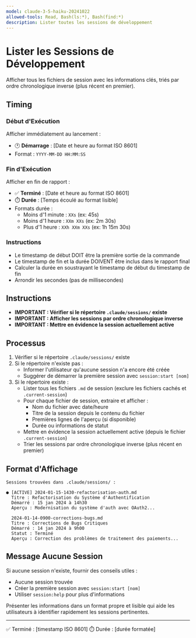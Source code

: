 ```yaml
---
model: claude-3-5-haiku-20241022
allowed-tools: Read, Bash(ls:*), Bash(find:*)
description: Lister toutes les sessions de développement
---
```


# Lister les Sessions de Développement

Afficher tous les fichiers de session avec les informations clés, triés par ordre chronologique inverse (plus récent en premier).

## Timing

### Début d'Exécution
Afficher immédiatement au lancement :
- 🕐 **Démarrage** : [Date et heure au format ISO 8601]
- Format : `YYYY-MM-DD HH:MM:SS`

### Fin d'Exécution
Afficher en fin de rapport :
- ✅ **Terminé** : [Date et heure au format ISO 8601]
- ⏱️ **Durée** : [Temps écoulé au format lisible]
- Formats durée :
  - Moins d'1 minute : `XXs` (ex: 45s)
  - Moins d'1 heure : `XXm XXs` (ex: 2m 30s)
  - Plus d'1 heure : `XXh XXm XXs` (ex: 1h 15m 30s)

### Instructions
- Le timestamp de début DOIT être la première sortie de la commande
- Le timestamp de fin et la durée DOIVENT être inclus dans le rapport final
- Calculer la durée en soustrayant le timestamp de début du timestamp de fin
- Arrondir les secondes (pas de millisecondes)

## Instructions

- **IMPORTANT : Vérifier si le répertoire `.claude/sessions/` existe**
- **IMPORTANT : Afficher les sessions par ordre chronologique inverse**
- **IMPORTANT : Mettre en évidence la session actuellement active**

## Processus

1. Vérifier si le répertoire `.claude/sessions/` existe
2. Si le répertoire n'existe pas :
   - Informer l'utilisateur qu'aucune session n'a encore été créée
   - Suggérer de démarrer la première session avec `session:start [nom]`
3. Si le répertoire existe :
   - Lister tous les fichiers `.md` de session (exclure les fichiers cachés et `.current-session`)
   - Pour chaque fichier de session, extraire et afficher :
     - Nom du fichier avec date/heure
     - Titre de la session depuis le contenu du fichier
     - Premières lignes de l'aperçu (si disponible)
     - Durée ou informations de statut
   - Mettre en évidence la session actuellement active (depuis le fichier `.current-session`)
   - Trier les sessions par ordre chronologique inverse (plus récent en premier)

## Format d'Affichage

```
Sessions trouvées dans .claude/sessions/ :

● [ACTIVE] 2024-01-15-1430-refactorisation-auth.md
  Titre : Refactorisation du Système d'Authentification
  Démarré : 15 jan 2024 à 14h30
  Aperçu : Modernisation du système d'auth avec OAuth2...

  2024-01-14-0900-corrections-bugs.md
  Titre : Corrections de Bugs Critiques
  Démarré : 14 jan 2024 à 9h00
  Statut : Terminé
  Aperçu : Correction des problèmes de traitement des paiements...
```

## Message Aucune Session

Si aucune session n'existe, fournir des conseils utiles :
- Aucune session trouvée
- Créer la première session avec `session:start [nom]`
- Utiliser `session:help` pour plus d'informations

Présenter les informations dans un format propre et lisible qui aide les utilisateurs à identifier rapidement les sessions pertinentes.

---
✅ Terminé : [timestamp ISO 8601]
⏱️ Durée : [durée formatée]